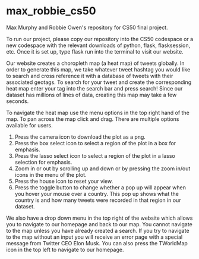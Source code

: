 # max_robbie_cs50
Max Murphy and Robbie Owen's repository for CS50 final project.

To run our project, please copy our repository into the CS50 codespace or a new codespace with the relevant downloads of python, flask, flasksession, etc. Once it is set up, type flask run into the terminal to visit our website. 

Our website creates a choropleth map (a heat map) of tweets globally. In order to generate this map, we take whatever tweet hashtag you would like to search and cross reference it with a database of tweets with their associated geotags. To search for your tweet and create the corresponding heat map enter your tag into the search bar and press search! Since our dataset has millions of lines of data, creating this map may take a few seconds. 

To navigate the heat map use the menu options in the top right hand of the map. To pan across the map click and drag. There are multiple options available for users. 
1. Press the camera icon to download the plot as a png.
2. Press the box select icon to select a region of the plot in a box for emphasis.
3. Press the lasso select icon to select a region of the plot in a lasso selection for emphasis.
4. Zoom in or out by scrolling up and down or by pressing the zoom in/out icons in the menu of the plot. 
5. Press the house icon to reset your view. 
6. Press the toggle button to change whether a pop up will appear when you hover your mouse over a country. This pop up shows what the country is and how many tweets were recorded in that region in our dataset. 

We also have a drop down menu in the top right of the website which allows you to navigate to our homepage and back to our map. You cannot navigate to the map unless you have already created a search. If you try to navigate to the map without an input you will receive an error page with a special message from Twitter CEO Elon Musk. You can also press the TWorldMap icon in the top left to navigate to our homepage. 


